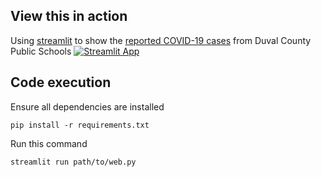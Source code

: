 ## View this in action

Using [streamlit](https://streamlit.io) to show the [reported COVID-19 cases](https://c19sitdash.azurewebsites.net/) from Duval County Public Schools [![Streamlit App](https://static.streamlit.io/badges/streamlit_badge_black_white.svg)](https://share.streamlit.io/acedanger/streamlit-dcps-covid/main/web.py)


## Code execution
Ensure all dependencies are installed
```console
pip install -r requirements.txt
```

Run this command
```console
streamlit run path/to/web.py
```